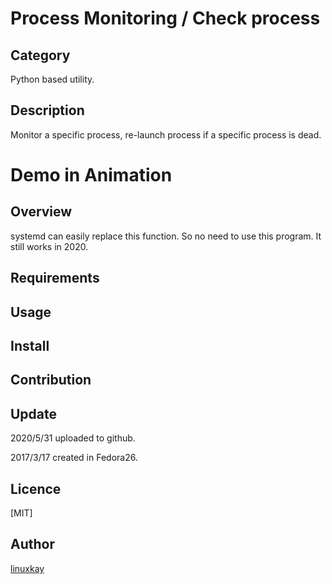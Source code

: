 # Process Monitoring / Check process

## Category

Python based utility.

## Description

Monitor a specific  process, re-launch process if a specific process is dead.

# Demo in Animation

## Overview

systemd can easily replace this function. So no need to use this  program. It still works in 2020.

## Requirements

## Usage

## Install

## Contribution

## Update

2020/5/31 uploaded to github.

2017/3/17 created in Fedora26.

## Licence
[MIT]

## Author

[linuxkay](https://github.com/linuxkay)
